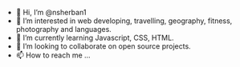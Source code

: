 - 👋 Hi, I’m @nsherban1
- 👀 I’m interested in web developing, travelling, geography, fitness, photography and languages.
- 🌱 I’m currently learning Javascript, CSS, HTML.
- 💞️ I’m looking to collaborate on open source projects.
- 📫 How to reach me ...

<!---
nsherban1/nsherban1 is a ✨ special ✨ repository because its `README.md` (this file) appears on your GitHub profile.
You can click the Preview link to take a look at your changes.
--->
